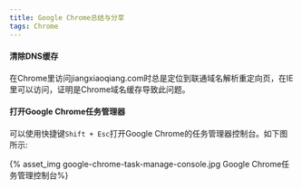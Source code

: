 ```yaml
---
title: Google Chrome总结与分享
tags: Chrome
---
```


#### 清除DNS缓存

在Chrome里访问jiangxiaoqiang.com时总是定位到联通域名解析重定向页，在IE里可以访问，证明是Chrome域名缓存导致此问题。

#### 打开Google Chrome任务管理器


可以使用快捷键<code>Shift + Esc</code>打开Google Chrome的任务管理器控制台。如下图所示:


{% asset_img google-chrome-task-manage-console.jpg Google Chrome任务管理控制台%}


